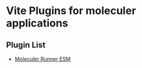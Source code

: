 # Vite Plugins for moleculer applications

## Plugin List

- [Moleculer Runner ESM](./packages/runner/ReadMe.md)
